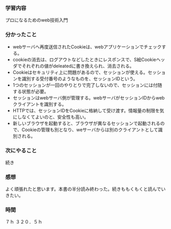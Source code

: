### 学習内容
プロになるためのweb技術入門
### 分かったこと
- webサーバへ再度送信されたCookieは、webアプリケーションでチェックする。
- cookieの消去は、ログアウトなどしたときにレスポンスで、S絵Cookieヘッダでそれぞれの値がdeleatedに書き換えられ、消去される。
- Cookieはセキュリティ上に問題があるので、セッションが使える。セッションを識別する受付番号のようなものを、セッションIDという。
- 1つのセッションが一回のやりとりで完了しないので、セッションには付随する状態が必要。
- セッションはwebサーバ側が管理する。webサーバがセッションIDからwebクライアントを識別する。
- HTTPでは、セッションIDをCookieに格納して受け渡す。情報量の制限を気にしなくてよいのと、安全性も高い。
- 新しいブラウザを起動すると、ブラウザが異なるセッションで起動されるので、Cookieの管理も別となり、weサーバからは別のクライアントとして識別される。
### 次にやること
続き
### 感想
よく頑張れたと思います。本書の半分読み終わった。続きももくもくと読んでいきたい。
### 時間
７ｈ
３２０．５ｈ
